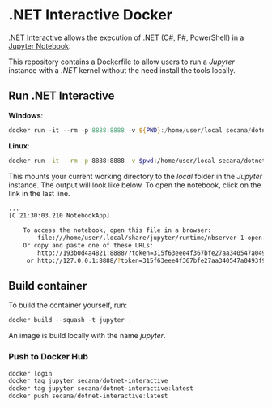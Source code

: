 # .NET Interactive Docker

[.NET Interactive](https://github.com/dotnet/interactive) allows the execution of .NET (C#, F#, PowerShell) in a [Jupyter Notebook](https://jupyter.org/).

This repository contains a Dockerfile to allow users to run a *Jupyter* instance with a *.NET* kernel without the need install the tools locally.

## Run .NET Interactive

**Windows**:

```powershell
docker run -it --rm -p 8888:8888 -v ${PWD}:/home/user/local secana/dotnet-interactive:latest
```

**Linux**:

```bash
docker run -it --rm -p 8888:8888 -v $pwd:/home/user/local secana/dotnet-interactive:latest
```

This mounts your current working directory to the *local* folder in the *Jupyter* instance. The output will look like below. To open the notebook, click on the link in the last line.

```bash
...
[C 21:30:03.210 NotebookApp]

    To access the notebook, open this file in a browser:
        file:///home/user/.local/share/jupyter/runtime/nbserver-1-open.html
    Or copy and paste one of these URLs:
        http://193b0d4a4821:8888/?token=315f63eee4f367bfe27aa340547a0493f9880ff0521e78d8
     or http://127.0.0.1:8888/?token=315f63eee4f367bfe27aa340547a0493f9880ff0521e78d8
```

## Build container

To build the container yourself, run:

```powershell
docker build --squash -t jupyter .
```

An image is build locally with the name *jupyter*.

### Push to Docker Hub

```powershell
docker login
docker tag jupyter secana/dotnet-interactive
docker tag jupyter secana/dotnet-interactive:latest
docker push secana/dotnet-interactive:latest
```
